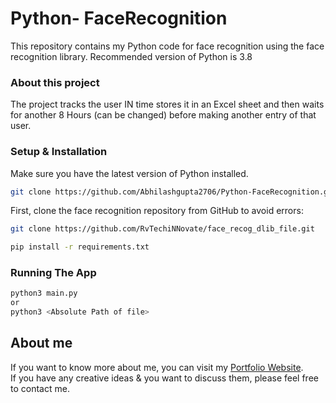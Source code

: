 # Python- FaceRecognition

This repository contains my Python code for face recognition using the face recognition library. Recommended version of Python is 3.8 <br />

### About this project

The project tracks the user IN time stores it in an Excel sheet and then waits for another 8 Hours (can be changed) before making another entry of that user.

### Setup & Installation

Make sure you have the latest version of Python installed.

```bash
git clone https://github.com/Abhilashgupta2706/Python-FaceRecognition.git
```

First, clone the face recognition repository from GitHub to avoid errors:

```bash
git clone https://github.com/RvTechiNNovate/face_recog_dlib_file.git
```

```bash
pip install -r requirements.txt
```

### Running The App

```bash
python3 main.py
or 
python3 <Absolute Path of file>
```

## About me

If you want to know more about me, you can visit my [Portfolio Website](https://abhilashgupta.ml/).</br>
If you have any creative ideas & you want to discuss them, please feel free to contact me.
